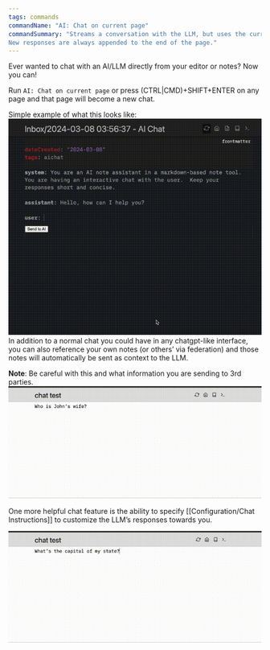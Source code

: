 ```yaml
---
tags: commands
commandName: "AI: Chat on current page"
commandSummary: "Streams a conversation with the LLM, but uses the current page as a sort of chat history.
New responses are always appended to the end of the page."
---
```



Ever wanted to chat with an AI/LLM directly from your editor or notes?  Now you can!

Run `AI: Chat on current page` or press (CTRL|CMD)+SHIFT+ENTER on any page and that page will become a new chat.

Simple example of what this looks like:
![](2024-03-09_04-01-31-chat-example.gif)
In addition to a normal chat you could have in any chatgpt-like interface, you can also reference your own notes (or others’ via federation) and those notes will automatically be sent as context to the LLM.

**Note**:  Be careful with this and what information you are sending to 3rd parties.
![](2024-03-09_05-23-45-wikilink-context.gif)

One more helpful chat feature is the ability to specify [[Configuration/Chat Instructions]] to customize the LLM’s responses towards you.

![](2024-03-08-chat-custom-instructions.gif)